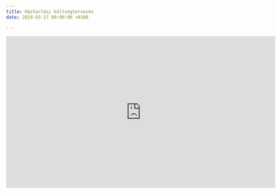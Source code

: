 ```yaml
---
title: Háztartási költségtervezés
date: 2019-03-17 00:00:00 +0100

---
```

<iframe width="727" height="409" src="https://www.youtube.com/embed/fBfRjJbI6i0" frameborder="0" allow="accelerometer; autoplay; encrypted-media; gyroscope; picture-in-picture" allowfullscreen></iframe>